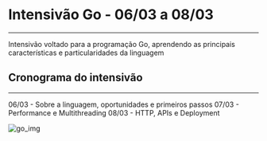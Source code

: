 # Intensivão Go - 06/03 a 08/03

---

Intensivão voltado para a programação Go, aprendendo as principais características e particularidades da linguagem

## Cronograma do intensivão

---

06/03 - Sobre a linguagem, oportunidades e primeiros passos
07/03 - Performance e Multithreading
08/03 - HTTP, APIs e Deployment

![go_img](https://external-content.duckduckgo.com/iu/?u=https%3A%2F%2Fwww.visionnaire.com.br%2Fdbimages%2Fvisionnaire-go_14036_img.jpg&f=1&nofb=1&ipt=8b9a3af2587b59f32a941bd22dd0c8f0828951315b0b484bf2a54585d03fba07&ipo=images)
